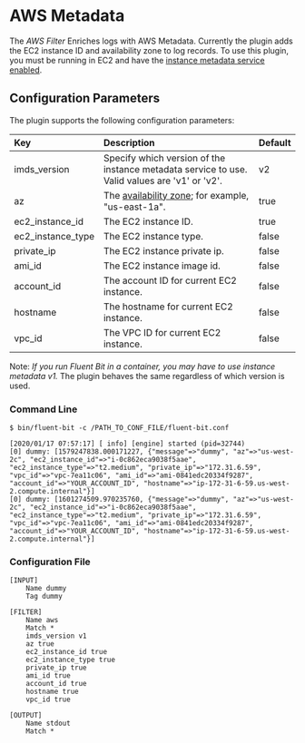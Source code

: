 # AWS Metadata

The _AWS Filter_ Enriches logs with AWS Metadata. Currently the plugin adds the EC2 instance ID and availability zone to log records. To use this plugin, you must be running in EC2 and have the [instance metadata service enabled](https://docs.aws.amazon.com/AWSEC2/latest/UserGuide/configuring-instance-metadata-service.html).

## Configuration Parameters

The plugin supports the following configuration parameters:

| Key | Description | Default |
| :--- | :--- | :--- |
| imds\_version | Specify which version of the instance metadata service to use. Valid values are 'v1' or 'v2'. | v2 |
| az | The [availability zone](https://docs.aws.amazon.com/AWSEC2/latest/UserGuide/using-regions-availability-zones.html); for example, "us-east-1a". | true |
| ec2\_instance\_id | The EC2 instance ID. | true |
| ec2\_instance\_type  | The EC2 instance type. | false |
| private\_ip | The EC2 instance private ip. | false |
| ami\_id | The EC2 instance image id. | false |
| account\_id | The account ID for current EC2 instance. | false |
| hostname | The hostname for current EC2 instance. | false |
| vpc\_id | The VPC ID for current EC2 instance. | false |

Note: _If you run Fluent Bit in a container, you may have to use instance metadata v1._ The plugin behaves the same regardless of which version is used.

### Command Line

```text
$ bin/fluent-bit -c /PATH_TO_CONF_FILE/fluent-bit.conf

[2020/01/17 07:57:17] [ info] [engine] started (pid=32744)
[0] dummy: [1579247838.000171227, {"message"=>"dummy", "az"=>"us-west-2c", "ec2_instance_id"=>"i-0c862eca9038f5aae", "ec2_instance_type"=>"t2.medium", "private_ip"=>"172.31.6.59", "vpc_id"=>"vpc-7ea11c06", "ami_id"=>"ami-0841edc20334f9287", "account_id"=>"YOUR_ACCOUNT_ID", "hostname"=>"ip-172-31-6-59.us-west-2.compute.internal"}]
[0] dummy: [1601274509.970235760, {"message"=>"dummy", "az"=>"us-west-2c", "ec2_instance_id"=>"i-0c862eca9038f5aae", "ec2_instance_type"=>"t2.medium", "private_ip"=>"172.31.6.59", "vpc_id"=>"vpc-7ea11c06", "ami_id"=>"ami-0841edc20334f9287", "account_id"=>"YOUR_ACCOUNT_ID", "hostname"=>"ip-172-31-6-59.us-west-2.compute.internal"}]
```

### Configuration File

```text
[INPUT]
    Name dummy
    Tag dummy

[FILTER]
    Name aws
    Match *
    imds_version v1
    az true
    ec2_instance_id true
    ec2_instance_type true
    private_ip true
    ami_id true
    account_id true
    hostname true
    vpc_id true

[OUTPUT]
    Name stdout
    Match *
```